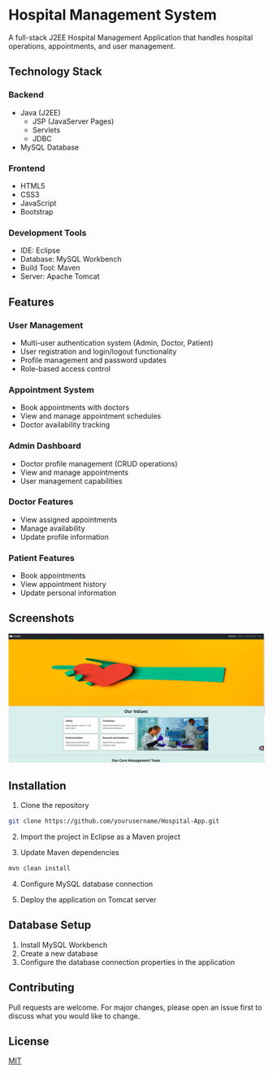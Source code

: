 # Hospital Management System

A full-stack J2EE Hospital Management Application that handles hospital operations, appointments, and user management.

## Technology Stack

### Backend
- Java (J2EE)
  - JSP (JavaServer Pages)
  - Servlets
  - JDBC
- MySQL Database

### Frontend
- HTML5 
- CSS3
- JavaScript
- Bootstrap

### Development Tools
- IDE: Eclipse
- Database: MySQL Workbench
- Build Tool: Maven
- Server: Apache Tomcat

## Features

### User Management
- Multi-user authentication system (Admin, Doctor, Patient)
- User registration and login/logout functionality
- Profile management and password updates
- Role-based access control

### Appointment System
- Book appointments with doctors
- View and manage appointment schedules
- Doctor availability tracking

### Admin Dashboard
- Doctor profile management (CRUD operations)
- View and manage appointments
- User management capabilities

### Doctor Features
- View assigned appointments
- Manage availability
- Update profile information

### Patient Features
- Book appointments
- View appointment history
- Update personal information

## Screenshots

![alt text](homehospital.png)






## Installation

1. Clone the repository
```bash
git clone https://github.com/yourusername/Hospital-App.git
```

2. Import the project in Eclipse as a Maven project

3. Update Maven dependencies
```bash
mvn clean install
```

4. Configure MySQL database connection

5. Deploy the application on Tomcat server

## Database Setup

1. Install MySQL Workbench
2. Create a new database
3. Configure the database connection properties in the application

## Contributing

Pull requests are welcome. For major changes, please open an issue first to discuss what you would like to change.

## License

[MIT](https://choosealicense.com/licenses/mit/)